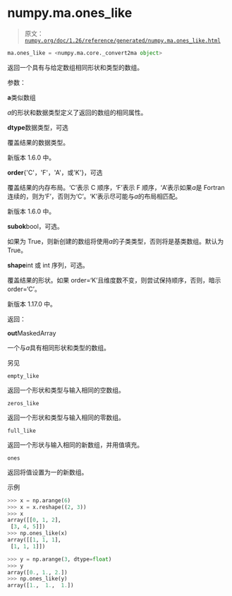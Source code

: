 # numpy.ma.ones_like

> 原文：[`numpy.org/doc/1.26/reference/generated/numpy.ma.ones_like.html`](https://numpy.org/doc/1.26/reference/generated/numpy.ma.ones_like.html)

```py
ma.ones_like = <numpy.ma.core._convert2ma object>
```

返回一个具有与给定数组相同形状和类型的数组。

参数：

**a**类似数组

*a*的形状和数据类型定义了返回的数组的相同属性。

**dtype**数据类型，可选

覆盖结果的数据类型。

新版本 1.6.0 中。

**order**{'C'，'F'，'A'，或'K'}，可选

覆盖结果的内存布局。‘C’表示 C 顺序，‘F’表示 F 顺序，‘A’表示如果*a*是 Fortran 连续的，则为‘F’，否则为‘C’。‘K’表示尽可能与*a*的布局相匹配。

新版本 1.6.0 中。

**subok**bool，可选。

如果为 True，则新创建的数组将使用*a*的子类类型，否则将是基类数组。默认为 True。

**shape**int 或 int 序列，可选。

覆盖结果的形状。如果 order=‘K’且维度数不变，则尝试保持顺序，否则，暗示 order=‘C’。

新版本 1.17.0 中。

返回：

**out**MaskedArray

一个与*a*具有相同形状和类型的数组。

另见

`empty_like`

返回一个形状和类型与输入相同的空数组。

`zeros_like`

返回一个形状和类型与输入相同的零数组。

`full_like`

返回一个形状与输入相同的新数组，并用值填充。

`ones`

返回将值设置为一的新数组。

示例

```py
>>> x = np.arange(6)
>>> x = x.reshape((2, 3))
>>> x
array([[0, 1, 2],
 [3, 4, 5]])
>>> np.ones_like(x)
array([[1, 1, 1],
 [1, 1, 1]]) 
```

```py
>>> y = np.arange(3, dtype=float)
>>> y
array([0., 1., 2.])
>>> np.ones_like(y)
array([1.,  1.,  1.]) 
```
